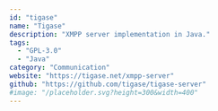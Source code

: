 ```yaml
---
id: "tigase"
name: "Tigase"
description: "XMPP server implementation in Java."
tags:
  - "GPL-3.0"
  - "Java"
category: "Communication"
website: "https://tigase.net/xmpp-server"
github: "https://github.com/tigase/tigase-server"
#image: "/placeholder.svg?height=300&width=400"
---
```


